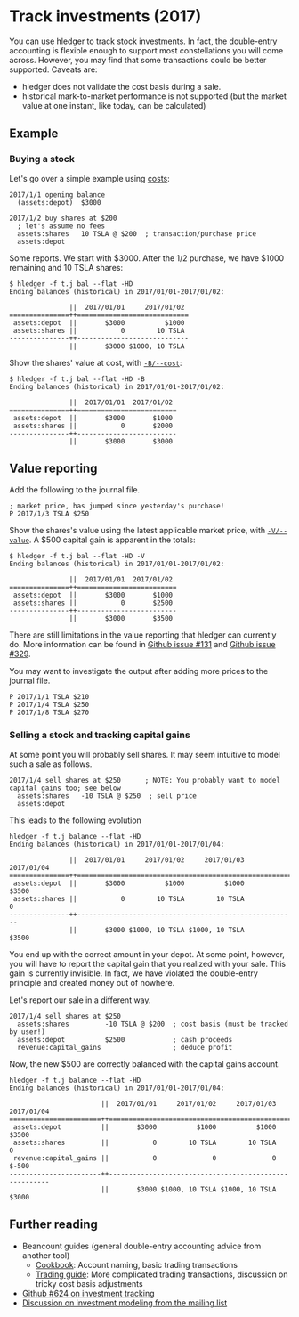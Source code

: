# Track investments (2017)

<div class=pagetoc>

<!-- toc -->
</div>

You can use hledger to track stock investments.
In fact, the double-entry accounting is flexible enough to support most constellations you will come across.
However, you may find that some transactions could be better supported.
Caveats are:
- hledger does not validate the cost basis during a sale.
- historical mark-to-market performance is not supported
  (but the market value at one instant, like today, can be calculated)

## Example
### Buying a stock

Let's go over a simple example using [costs](hledger.md#costs):

```journal
2017/1/1 opening balance
  (assets:depot)  $3000

2017/1/2 buy shares at $200
  ; let's assume no fees
  assets:shares   10 TSLA @ $200  ; transaction/purchase price
  assets:depot

```

Some reports.
We start with $3000.
After the 1/2 purchase, we have $1000 remaining and 10 TSLA shares:
```shell
$ hledger -f t.j bal --flat -HD
Ending balances (historical) in 2017/01/01-2017/01/02:

               ||  2017/01/01     2017/01/02
===============++============================
 assets:depot  ||       $3000          $1000
 assets:shares ||           0        10 TSLA
---------------++----------------------------
               ||       $3000 $1000, 10 TSLA
```

Show the shares' value at cost, with [`-B/--cost`](hledger.md#b-cost):
```shell
$ hledger -f t.j bal --flat -HD -B
Ending balances (historical) in 2017/01/01-2017/01/02:

               ||  2017/01/01  2017/01/02
===============++=========================
 assets:depot  ||       $3000       $1000
 assets:shares ||           0       $2000
---------------++-------------------------
               ||       $3000       $3000
```

## Value reporting
Add the following to the journal file.
```journal
; market price, has jumped since yesterday's purchase!
P 2017/1/3 TSLA $250
```

Show the shares's value using the latest applicable market price,
with [`-V/--value`](hledger.md#v-market-value).
A $500 capital gain is apparent in the totals:
```shell
$ hledger -f t.j bal --flat -HD -V
Ending balances (historical) in 2017/01/01-2017/01/02:

               ||  2017/01/01  2017/01/02
===============++=========================
 assets:depot  ||       $3000       $1000
 assets:shares ||           0       $2500
---------------++-------------------------
               ||       $3000       $3500
```

There are still limitations in the value reporting that hledger can currently do.
More information can be found in [Github issue #131](https://github.com/simonmichael/hledger/issues/131) and [Github issue #329](https://github.com/simonmichael/hledger/issues/329).

You may want to investigate the output after adding more prices to the journal file.
```journal
P 2017/1/1 TSLA $210
P 2017/1/4 TSLA $250
P 2017/1/8 TSLA $270
```

### Selling a stock and tracking capital gains
At some point you will probably sell shares.
It may seem intuitive to model such a sale as follows.
```journal
2017/1/4 sell shares at $250      ; NOTE: You probably want to model capital gains too; see below
  assets:shares   -10 TSLA @ $250  ; sell price
  assets:depot
```

This leads to the following evolution
```shell
hledger -f t.j balance --flat -HD
Ending balances (historical) in 2017/01/01-2017/01/04:

               ||  2017/01/01     2017/01/02     2017/01/03  2017/01/04
===============++=======================================================
 assets:depot  ||       $3000          $1000          $1000       $3500
 assets:shares ||           0        10 TSLA        10 TSLA           0
---------------++-------------------------------------------------------
               ||       $3000 $1000, 10 TSLA $1000, 10 TSLA       $3500
```

You end up with the correct amount in your depot.
At some point, however, you will have to report the capital gain that you realized with your sale.
This gain is currently invisible.
In fact, we have violated the double-entry principle and created money out of nowhere.

Let's report our sale in a different way.
```journal
2017/1/4 sell shares at $250
  assets:shares         -10 TSLA @ $200  ; cost basis (must be tracked by user!)
  assets:depot          $2500            ; cash proceeds
  revenue:capital_gains                  ; deduce profit
```

Now, the new $500 are correctly balanced with the capital gains account.
```shell
hledger -f t.j balance --flat -HD
Ending balances (historical) in 2017/01/01-2017/01/04:

                       ||  2017/01/01     2017/01/02     2017/01/03  2017/01/04
=======================++=======================================================
 assets:depot          ||       $3000          $1000          $1000       $3500
 assets:shares         ||           0        10 TSLA        10 TSLA           0
 revenue:capital_gains ||           0              0              0       $-500
-----------------------++-------------------------------------------------------
                       ||       $3000 $1000, 10 TSLA $1000, 10 TSLA       $3000
```

## Further reading

- Beancount guides (general double-entry accounting advice from another tool)
    - [Cookbook][beancount_cookbook]: Account naming, basic trading transactions
    - [Trading guide][beancount_trading]: More complicated trading transactions, discussion on tricky cost basis adjustments
- [Github #624 on investment tracking](https://github.com/simonmichael/hledger/issues/624)
- [Discussion on investment modeling from the mailing list](https://groups.google.com/forum/#!topic/hledger/e8Ss7ZL4ADI)

[beancount_cookbook]: http://furius.ca/beancount/doc/cookbook
[beancount_trading]: http://furius.ca/beancount/doc/trading
